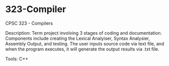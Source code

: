 # 323-Compiler
CPSC 323 - Compilers

Description: Term project involving 3 stages of coding and documentation. 
Components include creating the Lexical Analyiser, Syntax Analysier, Assembly Output, and testing.
The user inputs source code via text file, and when the program executes, it will generate the output results via .txt file.

Tools: C++
